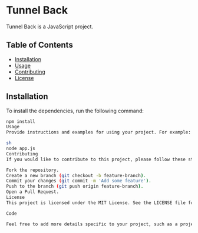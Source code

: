 # Tunnel Back

Tunnel Back is a JavaScript project.

## Table of Contents

- [Installation](#installation)
- [Usage](#usage)
- [Contributing](#contributing)
- [License](#license)

## Installation

To install the dependencies, run the following command:

```sh
npm install
Usage
Provide instructions and examples for using your project. For example:

sh
node app.js
Contributing
If you would like to contribute to this project, please follow these steps:

Fork the repository.
Create a new branch (git checkout -b feature-branch).
Commit your changes (git commit -m 'Add some feature').
Push to the branch (git push origin feature-branch).
Open a Pull Request.
License
This project is licensed under the MIT License. See the LICENSE file for details.

Code

Feel free to add more details specific to your project, such as a project description, features, 
